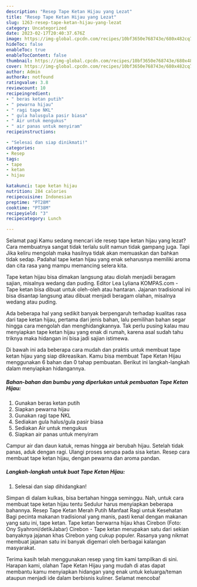 ```yaml
---
description: "Resep Tape Ketan Hijau yang Lezat"
title: "Resep Tape Ketan Hijau yang Lezat"
slug: 1263-resep-tape-ketan-hijau-yang-lezat
category: Uncategorized
date: 2023-02-17T20:40:37.676Z
image: https://img-global.cpcdn.com/recipes/10bf3650e768743e/680x482cq70/tape-ketan-hijau-foto-resep-utama.jpg
hideToc: false
enableToc: true
enableTocContent: false
thumbnail: https://img-global.cpcdn.com/recipes/10bf3650e768743e/680x482cq70/tape-ketan-hijau-foto-resep-utama.jpg
cover: https://img-global.cpcdn.com/recipes/10bf3650e768743e/680x482cq70/tape-ketan-hijau-foto-resep-utama.jpg
author: Admin
authorAv: notfound
ratingvalue: 3.8
reviewcount: 10
recipeingredient:
- " beras ketan putih"
- " pewarna hijau"
- " ragi tape NKL"
- " gula halusgula pasir biasa"
- " Air untuk mengukus"
- " air panas untuk menyiram"
recipeinstructions:

- "Selesai dan siap dinikmati!"
categories:
- Resep
tags:
- tape
- ketan
- hijau

katakunci: tape ketan hijau 
nutrition: 284 calories
recipecuisine: Indonesian
preptime: "PT28M"
cooktime: "PT38M"
recipeyield: "3"
recipecategory: Lunch

---
```



Selamat pagi Kamu sedang mencari ide resep tape ketan hijau yang lezat? Cara membuatnya sangat tidak terlalu sulit namun tidak gampang juga. Tapi Jika keliru mengolah maka hasilnya tidak akan memuaskan dan bahkan tidak sedap. Padahal tape ketan hijau yang enak seharusnya memiliki aroma dan cita rasa yang mampu memancing selera kita.


Tape ketan hijau bisa dimakan langsung atau diolah menjadii beragam sajian, misalnya wedang dan puding. Editor Lea Lyliana KOMPAS.com - Tape ketan bisa dibuat untuk oleh-oleh atau hantaran. Jajanan tradisional ini bisa disantap langsung atau dibuat menjadi beragam olahan, misalnya wedang atau puding.

Ada beberapa hal yang sedikit banyak berpengaruh terhadap kualitas rasa dari tape ketan hijau, pertama dari jenis bahan, lalu pemilihan bahan segar hingga cara mengolah dan menghidangkannya. Tak perlu pusing kalau mau menyiapkan tape ketan hijau yang enak di rumah, karena asal sudah tahu triknya maka hidangan ini bisa jadi sajian istimewa.


Di bawah ini ada beberapa cara mudah dan praktis untuk membuat tape ketan hijau yang siap dikreasikan. Kamu bisa membuat Tape Ketan Hijau menggunakan 6 bahan dan 0 tahap pembuatan. Berikut ini langkah-langkah dalam menyiapkan hidangannya.

<!--inarticleads1-->

##### Bahan-bahan dan bumbu yang diperlukan untuk pembuatan Tape Ketan Hijau:

1. Gunakan  beras ketan putih
1. Siapkan  pewarna hijau
1. Gunakan  ragi tape NKL
1. Sediakan  gula halus/gula pasir biasa
1. Sediakan  Air untuk mengukus
1. Siapkan  air panas untuk menyiram


Campur air dan daun katuk, remas hingga air berubah hijau. Setelah tidak panas, aduk dengan ragi. Ulangi proses serupa pada sisa ketan. Resep cara membuat tape ketan hijau, dengan pewarna dan aroma pandan. 

<!--inarticleads2-->

##### Langkah-langkah untuk buat Tape Ketan Hijau:


1. Selesai dan siap dihidangkan!

Simpan di dalam kulkas, bisa bertahan hingga seminggu. Nah, untuk cara membuat tape ketan hijau tentu Sedulur harus menyiapkan beberapa bahannya. Resep Tape Ketan Merah Putih Manfaat Ragi untuk Kesehatan Bagi pecinta makanan tradisional yang manis, pasti kenal dengan makanan yang satu ini, tape ketan. Tape ketan berwarna hijau khas Cirebon (Foto: Ony Syahroni/detikJabar) Cirebon - Tape ketan merupakan satu dari sekian banyaknya jajanan khas Cirebon yang cukup populer. Rasanya yang nikmat membuat jajanan satu ini banyak digemari oleh berbagai kalangan masyarakat. 

Terima kasih telah menggunakan resep yang tim kami tampilkan di sini. Harapan kami, olahan Tape Ketan Hijau yang mudah di atas dapat membantu kamu menyiapkan hidangan yang enak untuk keluarga/teman ataupun menjadi ide dalam berbisnis kuliner. Selamat mencoba!
